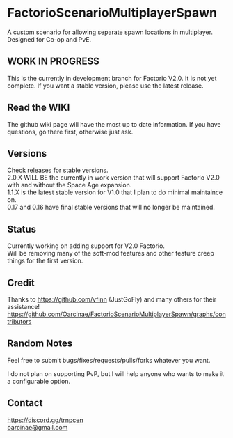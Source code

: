 # FactorioScenarioMultiplayerSpawn
A custom scenario for allowing separate spawn locations in multiplayer. Designed for Co-op and PvE. 

## WORK IN PROGRESS
This is the currently in development branch for Factorio V2.0. It is not yet complete. If you want a stable version, please use the latest release.

## Read the WIKI
The github wiki page will have the most up to date information. If you have questions, go there first, otherwise just ask.

## Versions
Check releases for stable versions.  
2.0.X WILL BE the currently in work version that will support Factorio V2.0 with and without the Space Age expansion.  
1.1.X is the latest stable version for V1.0 that I plan to do minimal maintaince on.  
0.17 and 0.16 have final stable versions that will no longer be maintained.  

## Status
Currently working on adding support for V2.0 Factorio.  
Will be removing many of the soft-mod features and other feature creep things for the first version.  

## Credit
Thanks to https://github.com/vfinn (JustGoFly) and many others for their assistance!  
https://github.com/Oarcinae/FactorioScenarioMultiplayerSpawn/graphs/contributors

## Random Notes
Feel free to submit bugs/fixes/requests/pulls/forks whatever you want.

I do not plan on supporting PvP, but I will help anyone who wants to make it a configurable option.

## Contact
https://discord.gg/trnpcen  
oarcinae@gmail.com
